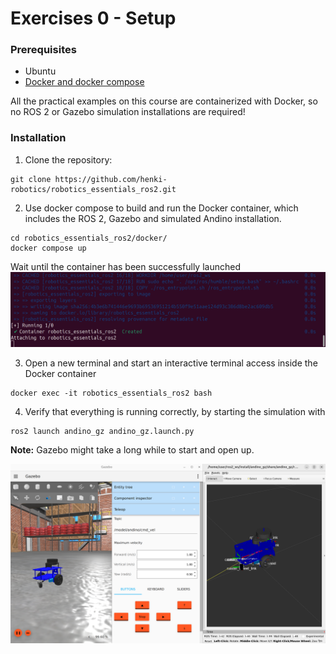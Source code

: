 # Exercises 0 - Setup

### Prerequisites
- Ubuntu
- [Docker and docker compose](https://docs.docker.com/engine/install/ubuntu/)

All the practical examples on this course are containerized with Docker, so no 
ROS 2 or Gazebo simulation installations are required!

### Installation

1. Clone the repository:

```commandline
git clone https://github.com/henki-robotics/robotics_essentials_ros2.git
```

2. Use docker compose to build and run the Docker container, which includes the ROS 2, Gazebo and simulated Andino installation.
```commandline
cd robotics_essentials_ros2/docker/
docker compose up 
```

Wait until the container has been successfully launched
<img src="/images/docker_compose_up.png" alt="Andino Simulation Screenshot">


3. Open a new terminal and start an interactive terminal access inside the Docker container
```commandline
docker exec -it robotics_essentials_ros2 bash
```

4. Verify that everything is running correctly, by starting the simulation with
```commandline
ros2 launch andino_gz andino_gz.launch.py
```

**Note:** Gazebo might take a long while to start and open up.


<img src="/images/andino_sim_screenshot.png" alt="Andino Simulation Screenshot">